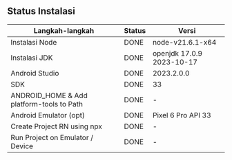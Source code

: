 
## Status Instalasi

| Langkah-langkah                           | Status | Versi |
| ----------------------------------------- | ------ | ----- |
| Instalasi Node                            | DONE | node-v21.6.1-x64 |
| Instalasi JDK                             | DONE | openjdk 17.0.9 2023-10-17 |
| Android Studio                            | DONE | 2023.2.0.0 |
| SDK                                       | DONE | 33 |
| ANDROID_HOME & Add platform-tools to Path | DONE | -     |
| Android Emulator (opt)                    | DONE | Pixel 6 Pro API 33 |
| Create Project RN using npx               | DONE | -     |
| Run Project on Emulator / Device          | DONE | -     |
